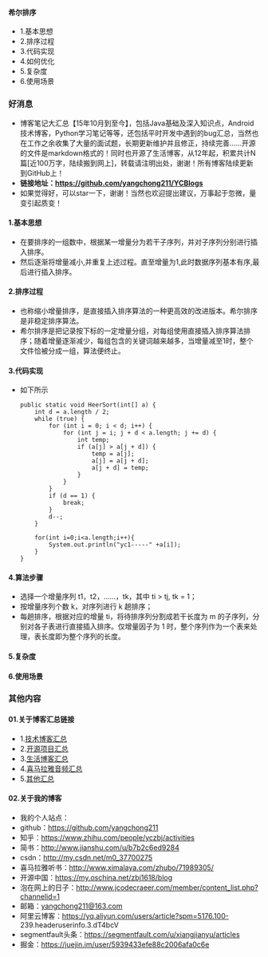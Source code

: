 #### 希尔排序
- 1.基本思想
- 2.排序过程
- 3.代码实现
- 4.如何优化
- 5.复杂度
- 6.使用场景




### 好消息
- 博客笔记大汇总【15年10月到至今】，包括Java基础及深入知识点，Android技术博客，Python学习笔记等等，还包括平时开发中遇到的bug汇总，当然也在工作之余收集了大量的面试题，长期更新维护并且修正，持续完善……开源的文件是markdown格式的！同时也开源了生活博客，从12年起，积累共计N篇[近100万字，陆续搬到网上]，转载请注明出处，谢谢！所有博客陆续更新到GitHub上！
- **链接地址：https://github.com/yangchong211/YCBlogs**
- 如果觉得好，可以star一下，谢谢！当然也欢迎提出建议，万事起于忽微，量变引起质变！




#### 1.基本思想
- 在要排序的一组数中，根据某一增量分为若干子序列，并对子序列分别进行插入排序。
- 然后逐渐将增量减小,并重复上述过程。直至增量为1,此时数据序列基本有序,最后进行插入排序。


#### 2.排序过程
- 也称缩小增量排序，是直接插入排序算法的一种更高效的改进版本。希尔排序是非稳定排序算法。
- 希尔排序是把记录按下标的一定增量分组，对每组使用直接插入排序算法排序；随着增量逐渐减少，每组包含的关键词越来越多，当增量减至1时，整个文件恰被分成一组，算法便终止。


#### 3.代码实现
- 如下所示
    ```
    public static void HeerSort(int[] a) {
        int d = a.length / 2;
        while (true) {
            for (int i = 0; i < d; i++) {
                for (int j = i; j + d < a.length; j += d) {
                    int temp;
                    if (a[j] > a[j + d]) {
                        temp = a[j];
                        a[j] = a[j + d];
                        a[j + d] = temp;
                    }
                }
            }
            if (d == 1) {
                break;
            }
            d--;
        }
    
        for(int i=0;i<a.length;i++){
            System.out.println("yc1-----" +a[i]);
        }
    }
    ```


#### 4.算法步骤
- 选择一个增量序列 t1，t2，……，tk，其中 ti > tj, tk = 1；
- 按增量序列个数 k，对序列进行 k 趟排序；
- 每趟排序，根据对应的增量 ti，将待排序列分割成若干长度为 m 的子序列，分别对各子表进行直接插入排序。仅增量因子为 1 时，整个序列作为一个表来处理，表长度即为整个序列的长度。




#### 5.复杂度
#### 6.使用场景


### 其他内容
#### 01.关于博客汇总链接
- 1.[技术博客汇总](https://www.jianshu.com/p/614cb839182c)
- 2.[开源项目汇总](https://blog.csdn.net/m0_37700275/article/details/80863574)
- 3.[生活博客汇总](https://blog.csdn.net/m0_37700275/article/details/79832978)
- 4.[喜马拉雅音频汇总](https://www.jianshu.com/p/f665de16d1eb)
- 5.[其他汇总](https://www.jianshu.com/p/53017c3fc75d)



#### 02.关于我的博客
- 我的个人站点：
- github：https://github.com/yangchong211
- 知乎：https://www.zhihu.com/people/yczbj/activities
- 简书：http://www.jianshu.com/u/b7b2c6ed9284
- csdn：http://my.csdn.net/m0_37700275
- 喜马拉雅听书：http://www.ximalaya.com/zhubo/71989305/
- 开源中国：https://my.oschina.net/zbj1618/blog
- 泡在网上的日子：http://www.jcodecraeer.com/member/content_list.php?channelid=1
- 邮箱：yangchong211@163.com
- 阿里云博客：https://yq.aliyun.com/users/article?spm=5176.100- 239.headeruserinfo.3.dT4bcV
- segmentfault头条：https://segmentfault.com/u/xiangjianyu/articles
- 掘金：https://juejin.im/user/5939433efe88c2006afa0c6e

